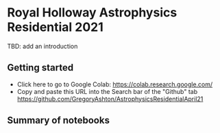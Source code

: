 # Royal Holloway Astrophysics Residential 2021

TBD: add an introduction

## Getting started

* Click here to go to Google Colab: https://colab.research.google.com/
* Copy and paste this URL into the Search bar of the "Github" tab https://github.com/GregoryAshton/AstrophysicsResidentialApril21

## Summary of notebooks
